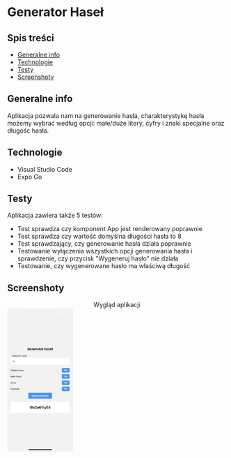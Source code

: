# Generator Haseł

## Spis treści
* [Generalne info](#generalne-info)
* [Technologie](#technologie)
* [Testy](#testy)
* [Screenshoty](#screenshoty)

## Generalne info
Aplikacja pozwala nam na generowanie hasła, charakterystykę hasła możemy wybrać według opcji: małe/duże litery, cyfry i znaki specjalne oraz długośc hasła.

## Technologie

* Visual Studio Code
* Expo Go

## Testy

Aplikacja zawiera także 5 testów:
* Test sprawdza czy komponent App jest renderowany poprawnie
* Test sprawdza czy wartość domyślna długości hasła to 8
* Test sprawdzający, czy generowanie hasła działa poprawnie
* Testowanie wyłączenia wszystkich opcji generowania hasła i sprawdzenie, czy przycisk "Wygeneruj hasło" nie działa
* Testowanie, czy wygenerowane hasło ma właściwą długość

## Screenshoty
<center>Wygląd aplikacji</center>

<img align="center" src="img/app.PNG" width=30% height=30%>

